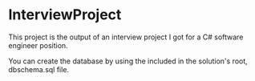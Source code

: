 # InterviewProject
This project is the output of an interview project I got for a C# software engineer position. 

You can create the database by using the included in the solution's root, dbschema.sql file.
